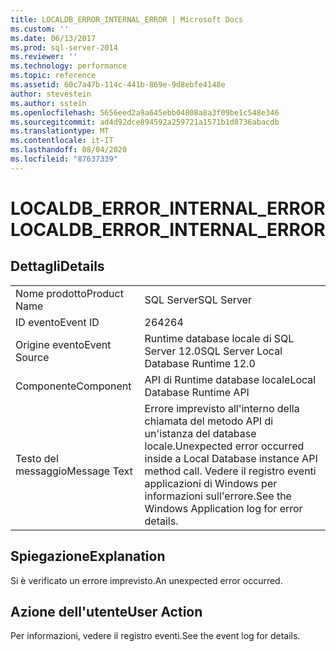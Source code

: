 ```yaml
---
title: LOCALDB_ERROR_INTERNAL_ERROR | Microsoft Docs
ms.custom: ''
ms.date: 06/13/2017
ms.prod: sql-server-2014
ms.reviewer: ''
ms.technology: performance
ms.topic: reference
ms.assetid: 60c7a47b-114c-441b-869e-9d8ebfe4148e
author: stevestein
ms.author: sstein
ms.openlocfilehash: 5656eed2a9a645ebb04808a8a3f09be1c548e346
ms.sourcegitcommit: ad4d92dce894592a259721a1571b1d8736abacdb
ms.translationtype: MT
ms.contentlocale: it-IT
ms.lasthandoff: 08/04/2020
ms.locfileid: "87637339"
---
```

# <a name="localdb_error_internal_error"></a><span data-ttu-id="fef92-102">LOCALDB_ERROR_INTERNAL_ERROR</span><span class="sxs-lookup"><span data-stu-id="fef92-102">LOCALDB_ERROR_INTERNAL_ERROR</span></span>
    
## <a name="details"></a><span data-ttu-id="fef92-103">Dettagli</span><span class="sxs-lookup"><span data-stu-id="fef92-103">Details</span></span>  
  
|||  
|-|-|  
|<span data-ttu-id="fef92-104">Nome prodotto</span><span class="sxs-lookup"><span data-stu-id="fef92-104">Product Name</span></span>|<span data-ttu-id="fef92-105">SQL Server</span><span class="sxs-lookup"><span data-stu-id="fef92-105">SQL Server</span></span>|  
|<span data-ttu-id="fef92-106">ID evento</span><span class="sxs-lookup"><span data-stu-id="fef92-106">Event ID</span></span>|<span data-ttu-id="fef92-107">264</span><span class="sxs-lookup"><span data-stu-id="fef92-107">264</span></span>|  
|<span data-ttu-id="fef92-108">Origine evento</span><span class="sxs-lookup"><span data-stu-id="fef92-108">Event Source</span></span>|<span data-ttu-id="fef92-109">Runtime database locale di SQL Server 12.0</span><span class="sxs-lookup"><span data-stu-id="fef92-109">SQL Server Local Database Runtime 12.0</span></span>|  
|<span data-ttu-id="fef92-110">Componente</span><span class="sxs-lookup"><span data-stu-id="fef92-110">Component</span></span>|<span data-ttu-id="fef92-111">API di Runtime database locale</span><span class="sxs-lookup"><span data-stu-id="fef92-111">Local Database Runtime API</span></span>|  
|<span data-ttu-id="fef92-112">Testo del messaggio</span><span class="sxs-lookup"><span data-stu-id="fef92-112">Message Text</span></span>|<span data-ttu-id="fef92-113">Errore imprevisto all'interno della chiamata del metodo API di un'istanza del database locale.</span><span class="sxs-lookup"><span data-stu-id="fef92-113">Unexpected error occurred inside a Local Database instance API method call.</span></span> <span data-ttu-id="fef92-114">Vedere il registro eventi applicazioni di Windows per informazioni sull'errore.</span><span class="sxs-lookup"><span data-stu-id="fef92-114">See the Windows Application log for error details.</span></span>|  
  
## <a name="explanation"></a><span data-ttu-id="fef92-115">Spiegazione</span><span class="sxs-lookup"><span data-stu-id="fef92-115">Explanation</span></span>  
 <span data-ttu-id="fef92-116">Si è verificato un errore imprevisto.</span><span class="sxs-lookup"><span data-stu-id="fef92-116">An unexpected error occurred.</span></span>  
  
## <a name="user-action"></a><span data-ttu-id="fef92-117">Azione dell'utente</span><span class="sxs-lookup"><span data-stu-id="fef92-117">User Action</span></span>  
 <span data-ttu-id="fef92-118">Per informazioni, vedere il registro eventi.</span><span class="sxs-lookup"><span data-stu-id="fef92-118">See the event log for details.</span></span>  
  
  
